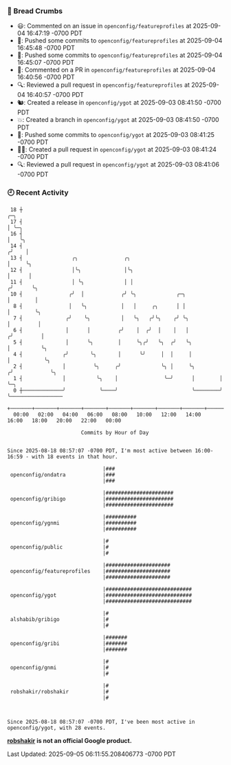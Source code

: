 ### 🍞 Bread Crumbs

 * 😃: Commented on an issue in `openconfig/featureprofiles` at 2025-09-04 16:47:19 -0700 PDT
 * 🚢: Pushed some commits to `openconfig/featureprofiles` at 2025-09-04 16:45:48 -0700 PDT
 * 🚢: Pushed some commits to `openconfig/featureprofiles` at 2025-09-04 16:45:07 -0700 PDT
 * 💬: Commented on a PR in  `openconfig/featureprofiles` at 2025-09-04 16:40:56 -0700 PDT
 * 🔍: Reviewed a pull request in  `openconfig/featureprofiles` at 2025-09-04 16:40:57 -0700 PDT
 * 🐿: Created a release in `openconfig/ygot` at 2025-09-03 08:41:50 -0700 PDT
 * 💥: Created a branch in `openconfig/ygot` at 2025-09-03 08:41:50 -0700 PDT
 * 🚢: Pushed some commits to `openconfig/ygot` at 2025-09-03 08:41:25 -0700 PDT
 * ✍🏼: Created a pull request in `openconfig/ygot` at 2025-09-03 08:41:24 -0700 PDT
 * 🔍: Reviewed a pull request in  `openconfig/ygot` at 2025-09-03 08:41:06 -0700 PDT

### 🕘 Recent Activity
```
 18 ┼                                                                    ╭─╮
 17 ┤                                                                    │ ╰─╮
 16 ┤                                                                    │   ╰╮
 14 ┤                                                                   ╭╯    │
 13 ┤                ╭╮               ╭╮                                │     ╰╮
 12 ┤                │╰╮              │╰╮                               │      │
 11 ┤                │ ╰╮             │ │                              ╭╯      ╰╮
 10 ┤               ╭╯  │            ╭╯ ╰╮             ╭─╮             │        │
  8 ┤               │   ╰╮           │   │     ╭╮      │ │             │        ╰╮
  7 ┤              ╭╯    ╰╮          │   ╰╮   ╭╯╰╮    ╭╯ ╰╮            │         │
  6 ┤              │      │         ╭╯    │  ╭╯  │    │   │           ╭╯         │
  5 ┤              │      ╰╮        │     ╰╮╭╯   ╰╮  ╭╯   ╰╮          │          ╰╮
  4 ┤             ╭╯       ╰╮       │      ╰╯     │  │     │          │           ╰╮
  2 ┤             │         ╰╮     ╭╯             ╰╮ │     ╰╮        ╭╯            ╰╮
  1 ┤             │          ╰╮    │               ╰─╯      │        │              ╰─╮
  0 ┼─────────────╯           ╰────╯                        ╰────────╯                ╰─────────────────
    +───────+───────+───────+───────+───────+───────+───────+───────+───────+───────+───────+───────+────
  00:00   02:00   04:00   06:00   08:00   10:00   12:00   14:00   16:00   18:00   20:00   22:00   00:00   

						Commits by Hour of Day


Since 2025-08-18 08:57:07 -0700 PDT, I'm most active between 16:00-16:59 - with 18 events in that hour.

```



```
                               |###
 openconfig/ondatra            |###
                               |###

                               |######################
 openconfig/gribigo            |######################
                               |######################

                               |##########
 openconfig/ygnmi              |##########
                               |##########

                               |#
 openconfig/public             |#
                               |#

                               |#####################
 openconfig/featureprofiles    |#####################
                               |#####################

                               |############################
 openconfig/ygot               |############################
                               |############################

                               |#
 alshabib/gribigo              |#
                               |#

                               |#######
 openconfig/gribi              |#######
                               |#######

                               |#
 openconfig/gnmi               |#
                               |#

                               |#
 robshakir/robshakir           |#
                               |#



Since 2025-08-18 08:57:07 -0700 PDT, I've been most active in openconfig/ygot, with 28 events.

```
**[robshakir](mailto:robjs@google.com) is not an official Google product.**  


Last Updated: 2025-09-05 06:11:55.208406773 -0700 PDT

